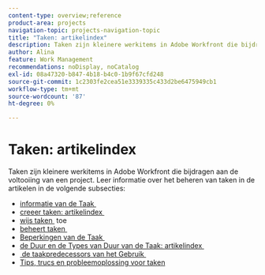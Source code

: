 ```yaml
---
content-type: overview;reference
product-area: projects
navigation-topic: projects-navigation-topic
title: "Taken: artikelindex"
description: Taken zijn kleinere werkitems in Adobe Workfront die bijdragen aan de voltooiing van een project. Meer informatie over het beheren van taken vindt u in de volgende artikelen.
author: Alina
feature: Work Management
recommendations: noDisplay, noCatalog
exl-id: 08a47320-b847-4b18-b4c0-1b9f67cfd248
source-git-commit: 1c2303fe2cea51e3339335c433d2be6475949cb1
workflow-type: tm+mt
source-wordcount: '87'
ht-degree: 0%

---
```


# Taken: artikelindex

<!--Audited: 01/2024-->

Taken zijn kleinere werkitems in Adobe Workfront die bijdragen aan de voltooiing van een project. Leer informatie over het beheren van taken in de artikelen in de volgende subsecties:

* [&#x200B; informatie van de Taak &#x200B;](../../manage-work/tasks/task-information/task-information.md)
* [&#x200B; creeer taken: artikelindex &#x200B;](../../manage-work/tasks/create-tasks/create-tasks-overview-1.md)
* [&#x200B; wijs taken &#x200B;](../../manage-work/tasks/assign-tasks/assign-tasks-1.md) toe
* [&#x200B; beheert taken &#x200B;](../../manage-work/tasks/manage-tasks/manage-tasks.md)
* [&#x200B; Beperkingen van de Taak &#x200B;](../../manage-work/tasks/task-constraints/task-constraints.md)
* [&#x200B; de Duur en de Types van Duur van de Taak: artikelindex &#x200B;](../../manage-work/tasks/taskdurtn/task-duration-duration-type.md)
* [&#x200B; de taakpredecessors van het Gebruik &#x200B;](../../manage-work/tasks/use-prdcssrs/use-task-predecessors.md)
* [Tips, trucs en probleemoplossing voor taken](../../manage-work/tasks/tips-tricks-and-troubleshooting/tips-tricks-troubleshooting-tasks.md)
